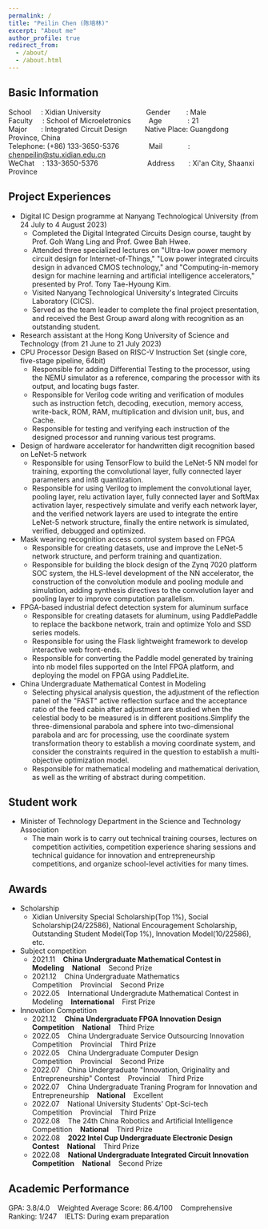```yaml
---
permalink: /
title: "Peilin Chen (陈培林)"
excerpt: "About me"
author_profile: true
redirect_from: 
  - /about/
  - /about.html
---
```


## Basic Information
School&nbsp;&nbsp;&nbsp;&nbsp;&nbsp;:&nbsp;Xidian University&nbsp;&nbsp;&nbsp;&nbsp;&nbsp;&nbsp;&nbsp;&nbsp;&nbsp;&nbsp;&nbsp;&nbsp;&nbsp;&nbsp;&nbsp;&nbsp;&nbsp;&nbsp;&nbsp;&nbsp;&nbsp;&nbsp;&nbsp;Gender&nbsp;&nbsp;&nbsp;&nbsp;&nbsp;&nbsp;&nbsp;&nbsp;: Male                                                 
Faculty&nbsp;&nbsp;&nbsp;&nbsp;&nbsp;:&nbsp;School of Microeletronics&nbsp;&nbsp;&nbsp;&nbsp;&nbsp;&nbsp;&nbsp;&nbsp;&nbsp;Age&nbsp;&nbsp;&nbsp;&nbsp;&nbsp;&nbsp;&nbsp;&nbsp;&nbsp;&nbsp;&nbsp;&nbsp;&nbsp;: 21                                                     
Major&nbsp;&nbsp;&nbsp;&nbsp;&nbsp;&nbsp;&nbsp;:&nbsp;Integrated Circuit Design&nbsp;&nbsp;&nbsp;&nbsp;&nbsp;&nbsp;&nbsp;&nbsp;&nbsp;Native Place: Guangdong Province, China      
Telephone:&nbsp;(+86) 133-3650-5376&nbsp;&nbsp;&nbsp;&nbsp;&nbsp;&nbsp;&nbsp;&nbsp;&nbsp;&nbsp;&nbsp;&nbsp;&nbsp;&nbsp;&nbsp;Mail&nbsp;&nbsp;&nbsp;&nbsp;&nbsp;&nbsp;&nbsp;&nbsp;&nbsp;&nbsp;&nbsp;&nbsp;&nbsp;: chenpeilin@stu.xidian.edu.cn                           
WeChat&nbsp;&nbsp;&nbsp;&nbsp;:&nbsp;133-3650-5376&nbsp;&nbsp;&nbsp;&nbsp;&nbsp;&nbsp;&nbsp;&nbsp;&nbsp;&nbsp;&nbsp;&nbsp;&nbsp;&nbsp;&nbsp;&nbsp;&nbsp;&nbsp;&nbsp;&nbsp;&nbsp;&nbsp;&nbsp;&nbsp;&nbsp;Address&nbsp;&nbsp;&nbsp;&nbsp;&nbsp;&nbsp;&nbsp;: Xi'an City, Shaanxi Province 

## Project Experiences
* Digital IC Design programme at Nanyang Technological University (from 24 July to 4 August 2023)
  - Completed the Digital Integrated Circuits Design course, taught by Prof. Goh Wang Ling and Prof. Gwee Bah Hwee.
  - Attended three specialized lectures on "Ultra-low power memory circuit design for Internet-of-Things," "Low power integrated circuits design in advanced CMOS technology," and "Computing-in-memory design for machine learning and artificial intelligence accelerators," presented by Prof. Tony Tae-Hyoung Kim.
  - Visited Nanyang Technological University's Integrated Circuits Laboratory (CICS).
  - Served as the team leader to complete the final project presentation, and received the Best Group award along with recognition as an outstanding student.
* Research assistant at the Hong Kong University of Science and Technology (from 21 June to 21 July 2023)
* CPU Processor Design Based on RISC-V Instruction Set (single core, five-stage pipeline, 64bit)
  - Responsible for adding Differential Testing to the processor, using the NEMU simulator as a reference, comparing the processor with its output, and locating bugs faster.
  - Responsible for Verilog code writing and verification of modules such as instruction fetch, decoding, execution, memory access, write-back, ROM, RAM, multiplication and division unit, bus, and Cache.
  - Responsible for testing and verifying each instruction of the designed processor and running various test programs.
* Design of hardware accelerator for handwritten digit recognition based on LeNet-5 network
  - Responsible for using TensorFlow to build the LeNet-5 NN model for training, exporting the convolutional layer, fully connected layer parameters and int8 quantization.
  - Responsible for using Verilog to implement the convolutional layer, pooling layer, relu activation layer, fully connected layer and SoftMax activation layer, respectively simulate and verify each network layer, and the verified network layers are used to integrate the entire LeNet-5 network structure, finally the entire network is simulated, verified, debugged and optimized.
* Mask wearing recognition access control system based on FPGA
  - Responsible for creating datasets, use and improve the LeNet-5 network structure, and perform training and quantization.
  - Responsible for building the block design of the Zynq 7020 platform SOC system, the HLS-level development of the NN accelerator, the construction of the convolution module and pooling module and simulation, adding synthesis directives to the convolution layer and pooling layer to improve computation parallelism.
* FPGA-based industrial defect detection system for aluminum surface
  - Responsible for creating datasets for aluminum, using PaddlePaddle to replace the backbone network, train and optimize Yolo and SSD series models.
  - Responsible for using the Flask lightweight framework to develop interactive web front-ends.
  - Responsible for converting the Paddle model generated by training into nb model files supported on the Intel FPGA platform, and deploying the model on FPGA using PaddleLite.
* China Undergraduate Mathematical Contest in Modeling
  - Selecting physical analysis question, the adjustment of the reflection panel of the "FAST" active reflection surface and the acceptance ratio of the feed cabin after adjustment are studied when the celestial body to be measured is in different positions.Simplify the three-dimensional parabola and sphere into two-dimensional parabola and arc for processing, use the coordinate system transformation theory to establish a moving coordinate system, and consider the constraints required in the question to establish a multi-objective optimization model.
  - Responsible for mathematical modeling and mathematical derivation, as well as the writing of abstract during competition.
 
## Student work
* Minister of Technology Department in the Science and Technology Association
  - The main work is to carry out technical training courses, lectures on competition activities, competition experience sharing sessions and 
technical guidance for innovation and entrepreneurship competitions, and organize school-level activities for many times.

## Awards
* Scholarship
  - Xidian University Special Scholarship(Top 1%), Social Scholarship(24/22586), National Encouragement Scholarship, Outstanding Student Model(Top 1%), Innovation Model(10/22586), etc.
* Subject competition
  - 2021.11&nbsp;&nbsp;&nbsp;&nbsp;**China Undergraduate Mathematical Contest in Modeling**&nbsp;&nbsp;&nbsp;&nbsp;**National**&nbsp;&nbsp;&nbsp;&nbsp;Second Prize
  - 2021.12&nbsp;&nbsp;&nbsp;&nbsp;China Undergraduate Mathematics Competition&nbsp;&nbsp;&nbsp;&nbsp;Provincial&nbsp;&nbsp;&nbsp;&nbsp;Second Prize
  - 2022.05&nbsp;&nbsp;&nbsp;&nbsp;International Undergradute Mathematical Contest in Modeling&nbsp;&nbsp;&nbsp;&nbsp;**International**&nbsp;&nbsp;&nbsp;&nbsp;First Prize
* Innovation Competition
  - 2021.12&nbsp;&nbsp;&nbsp;&nbsp;**China Undergraduate FPGA Innovation Design Competition**&nbsp;&nbsp;&nbsp;&nbsp;**National**&nbsp;&nbsp;&nbsp;&nbsp;Third Prize
  - 2022.05&nbsp;&nbsp;&nbsp;&nbsp;China Undergraduate Service Outsourcing Innovation Competition&nbsp;&nbsp;&nbsp;&nbsp;Provincial&nbsp;&nbsp;&nbsp;&nbsp;Third Prize
  - 2022.05&nbsp;&nbsp;&nbsp;&nbsp;China Undergraduate Computer Design Competition&nbsp;&nbsp;&nbsp;&nbsp;Provincial&nbsp;&nbsp;&nbsp;&nbsp;Second Prize
  - 2022.07&nbsp;&nbsp;&nbsp;&nbsp;China Undergraduate "Innovation, Originality and Entrepreneurship" Contest&nbsp;&nbsp;&nbsp;&nbsp;Provincial&nbsp;&nbsp;&nbsp;&nbsp;Third Prize
  - 2022.07&nbsp;&nbsp;&nbsp;&nbsp;China Undergraduate Traning Program for Innovation and Entrepreneurship&nbsp;&nbsp;&nbsp;&nbsp;**National**&nbsp;&nbsp;&nbsp;&nbsp;Excellent
  - 2022.07&nbsp;&nbsp;&nbsp;&nbsp;National University Students' Opt-Sci-tech Competition&nbsp;&nbsp;&nbsp;&nbsp;Provincial&nbsp;&nbsp;&nbsp;&nbsp;Third Prize
  - 2022.08&nbsp;&nbsp;&nbsp;&nbsp;The 24th China Robotics and Artificial Intelligence Competition&nbsp;&nbsp;&nbsp;&nbsp;**National**&nbsp;&nbsp;&nbsp;&nbsp;Third Prize
  - 2022.08&nbsp;&nbsp;&nbsp;&nbsp;**2022 Intel Cup Undergraduate Electronic Design Contest**&nbsp;&nbsp;&nbsp;&nbsp;**National**&nbsp;&nbsp;&nbsp;&nbsp;Third Prize
  - 2022.08&nbsp;&nbsp;&nbsp;&nbsp;**National Undergraduate Integrated Circuit Innovation Competition**&nbsp;&nbsp;&nbsp;&nbsp;**National**&nbsp;&nbsp;&nbsp;&nbsp;Second Prize

## Academic Performance
GPA: 3.8/4.0&nbsp;&nbsp;&nbsp;&nbsp;Weighted Average Score: 86.4/100&nbsp;&nbsp;&nbsp;&nbsp;Comprehensive Ranking: 1/247&nbsp;&nbsp;&nbsp;&nbsp;IELTS: During exam preparation
